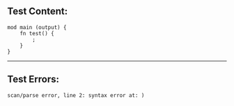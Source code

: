 
Test Content: 
-------------------------
```
mod main (output) {
    fn test() {
        ;
    }
}
```
------------------------

Test Errors:
-------------------------
```
scan/parse error, line 2: syntax error at: )
```
